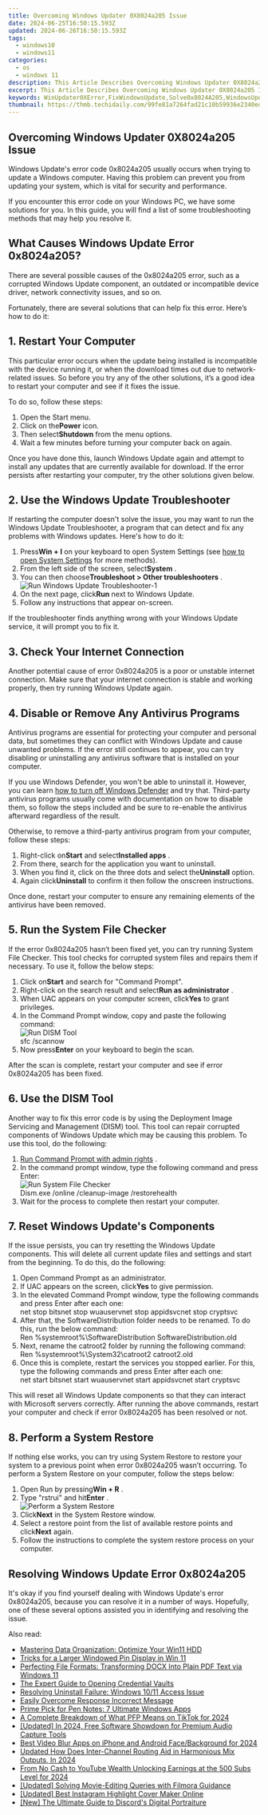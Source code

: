 ```yaml
---
title: Overcoming Windows Updater 0X8024a205 Issue
date: 2024-06-25T16:50:15.593Z
updated: 2024-06-26T16:50:15.593Z
tags:
  - windows10
  - windows11
categories:
  - os
  - windows 11
description: This Article Describes Overcoming Windows Updater 0X8024a205 Issue
excerpt: This Article Describes Overcoming Windows Updater 0X8024a205 Issue
keywords: WinUpdater0XError,FixWindowsUpdate,Solve0x8024A205,WindowsUpdateFix,Updater0XFailure,ResolveWinUpdate,Stop0X8024Warn
thumbnail: https://thmb.techidaily.com/99fe81a7264fad21c10b59936e2340ed2f52f70dde1e828e78cf649673983fcc.jpg
---
```


## Overcoming Windows Updater 0X8024a205 Issue

 Windows Update's error code 0x8024a205 usually occurs when trying to update a Windows computer. Having this problem can prevent you from updating your system, which is vital for security and performance.

 If you encounter this error code on your Windows PC, we have some solutions for you. In this guide, you will find a list of some troubleshooting methods that may help you resolve it.

## What Causes Windows Update Error 0x8024a205?

 There are several possible causes of the 0x8024a205 error, such as a corrupted Windows Update component, an outdated or incompatible device driver, network connectivity issues, and so on.

 Fortunately, there are several solutions that can help fix this error. Here’s how to do it:

## 1\. Restart Your Computer

 This particular error occurs when the update being installed is incompatible with the device running it, or when the download times out due to network-related issues. So before you try any of the other solutions, it’s a good idea to restart your computer and see if it fixes the issue.

To do so, follow these steps:

1. Open the Start menu.
2. Click on the**Power** icon.
3. Then select**Shutdown** from the menu options.
4. Wait a few minutes before turning your computer back on again.

 Once you have done this, launch Windows Update again and attempt to install any updates that are currently available for download. If the error persists after restarting your computer, try the other solutions given below.

## 2\. Use the Windows Update Troubleshooter

 If restarting the computer doesn't solve the issue, you may want to run the Windows Update Troubleshooter, a program that can detect and fix any problems with Windows updates. Here's how to do it:

1. Press**Win + I** on your keyboard to open System Settings (see [how to open System Settings](https://www.makeuseof.com/windows-ways-to-open-system-settings/) for more methods).
2. From the left side of the screen, select**System** .
3. You can then choose**Troubleshoot > Other troubleshooters** .  
![Run Windows Update Troubleshooter-1](https://static1.makeuseofimages.com/wordpress/wp-content/uploads/2022/12/run-windows-update-troubleshooter-1.jpg)
4. On the next page, click**Run** next to Windows Update.
5. Follow any instructions that appear on-screen.

 If the troubleshooter finds anything wrong with your Windows Update service, it will prompt you to fix it.

## 3\. Check Your Internet Connection

 Another potential cause of error 0x8024a205 is a poor or unstable internet connection. Make sure that your internet connection is stable and working properly, then try running Windows Update again.

## 4\. Disable or Remove Any Antivirus Programs

 Antivirus programs are essential for protecting your computer and personal data, but sometimes they can conflict with Windows Update and cause unwanted problems. If the error still continues to appear, you can try disabling or uninstalling any antivirus software that is installed on your computer.

 If you use Windows Defender, you won't be able to uninstall it. However, you can learn [how to turn off Windows Defender](https://www.makeuseof.com/how-to-turn-off-windows-defender/) and try that. Third-party antivirus programs usually come with documentation on how to disable them, so follow the steps included and be sure to re-enable the antivirus afterward regardless of the result.

 Otherwise, to remove a third-party antivirus program from your computer, follow these steps:

1. Right-click on**Start** and select**Installed apps** .
2. From there, search for the application you want to uninstall.
3. When you find it, click on the three dots and select the**Uninstall** option.
4. Again click**Uninstall** to confirm it then follow the onscreen instructions.

 Once done, restart your computer to ensure any remaining elements of the antivirus have been removed.

## 5\. Run the System File Checker

 If the error 0x8024a205 hasn’t been fixed yet, you can try running System File Checker. This tool checks for corrupted system files and repairs them if necessary. To use it, follow the below steps:

1. Click on**Start** and search for "Command Prompt".
2. Right-click on the search result and select**Run as administrator** .
3. When UAC appears on your computer screen, click**Yes** to grant privileges.
4. In the Command Prompt window, copy and paste the following command:  
![Run DISM Tool](https://static1.makeuseofimages.com/wordpress/wp-content/uploads/2022/12/run-dism-tool.jpg)  
sfc /scannow
5. Now press**Enter** on your keyboard to begin the scan.

 After the scan is complete, restart your computer and see if error 0x8024a205 has been fixed.

## 6\. Use the DISM Tool

 Another way to fix this error code is by using the Deployment Image Servicing and Management (DISM) tool. This tool can repair corrupted components of Windows Update which may be causing this problem. To use this tool, do the following:

1. [Run Command Prompt with admin rights](https://www.makeuseof.com/windows-run-command-prompt-admin/) .
2. In the command prompt window, type the following command and press Enter:  
![Run System File Checker](https://static1.makeuseofimages.com/wordpress/wp-content/uploads/2022/12/run-system-file-checker.jpg)  
Dism.exe /online /cleanup-image /restorehealth
3. Wait for the process to complete then restart your computer.

## 7\. Reset Windows Update's Components

 If the issue persists, you can try resetting the Windows Update components. This will delete all current update files and settings and start from the beginning. To do this, do the following:

1. Open Command Prompt as an administrator.
2. If UAC appears on the screen, click**Yes** to give permission.
3. In the elevated Command Prompt window, type the following commands and press Enter after each one:  
net stop bitsnet stop wuauservnet stop appidsvcnet stop cryptsvc
4. After that, the SoftwareDistribution folder needs to be renamed. To do this, run the below command:  
Ren %systemroot%\SoftwareDistribution SoftwareDistribution.old
5. Next, rename the catroot2 folder by running the following command:  
Ren %systemroot%\System32\catroot2 catroot2.old
6. Once this is complete, restart the services you stopped earlier. For this, type the following commands and press Enter after each one:  
net start bitsnet start wuauservnet start appidsvcnet start cryptsvc

 This will reset all Windows Update components so that they can interact with Microsoft servers correctly. After running the above commands, restart your computer and check if error 0x8024a205 has been resolved or not.

## 8\. Perform a System Restore

 If nothing else works, you can try using System Restore to restore your system to a previous point when error 0x8024a205 wasn’t occurring. To perform a System Restore on your computer, follow the steps below:

1. Open Run by pressing**Win + R** .
2. Type "rstrui" and hit**Enter** .  
![Perform a System Restore](https://static1.makeuseofimages.com/wordpress/wp-content/uploads/2022/12/perform-a-system-restore.jpg)
3. Click**Next** in the System Restore window.
4. Select a restore point from the list of available restore points and click**Next** again.
5. Follow the instructions to complete the system restore process on your computer.

## Resolving Windows Update Error 0x8024a205

 It's okay if you find yourself dealing with Windows Update's error 0x8024a205, because you can resolve it in a number of ways. Hopefully, one of these several options assisted you in identifying and resolving the issue.


<ins class="adsbygoogle"
     style="display:block"
     data-ad-format="autorelaxed"
     data-ad-client="ca-pub-7571918770474297"
     data-ad-slot="1223367746"></ins>



<ins class="adsbygoogle"
     style="display:block"
     data-ad-client="ca-pub-7571918770474297"
     data-ad-slot="8358498916"
     data-ad-format="auto"
     data-full-width-responsive="true"></ins>

<span class="atpl-alsoreadstyle">Also read:</span>
<div><ul>
<li><a href="https://win11-tips.techidaily.com/mastering-data-organization-optimize-your-win11-hdd/"><u>Mastering Data Organization: Optimize Your Win11 HDD</u></a></li>
<li><a href="https://win11-tips.techidaily.com/tricks-for-a-larger-windowed-pin-display-in-win-11/"><u>Tricks for a Larger Windowed Pin Display in Win 11</u></a></li>
<li><a href="https://win11-tips.techidaily.com/perfecting-file-formats-transforming-docx-into-plain-pdf-text-via-windows-11/"><u>Perfecting File Formats: Transforming DOCX Into Plain PDF Text via Windows 11</u></a></li>
<li><a href="https://win11-tips.techidaily.com/the-expert-guide-to-opening-credential-vaults/"><u>The Expert Guide to Opening Credential Vaults</u></a></li>
<li><a href="https://win11-tips.techidaily.com/resolving-uninstall-failure-windows-1011-access-issue/"><u>Resolving Uninstall Failure: Windows 10/11 Access Issue</u></a></li>
<li><a href="https://win11-tips.techidaily.com/easily-overcome-response-incorrect-message/"><u>Easily Overcome Response Incorrect Message</u></a></li>
<li><a href="https://win11-tips.techidaily.com/prime-pick-for-pen-notes-7-ultimate-windows-apps/"><u>Prime Pick for Pen Notes: 7 Ultimate Windows Apps</u></a></li>
<li><a href="https://tiktok-video-recordings.techidaily.com/a-complete-breakdown-of-what-pfp-means-on-tiktok-for-2024/"><u>A Complete Breakdown of What PFP Means on TikTok for 2024</u></a></li>
<li><a href="https://on-screen-recording.techidaily.com/updated-in-2024-free-software-showdown-for-premium-audio-capture-tools/"><u>[Updated] In 2024, Free Software Showdown for Premium Audio Capture Tools</u></a></li>
<li><a href="https://ai-vdieo-software.techidaily.com/best-video-blur-apps-on-iphone-and-android-facebackground-for-2024/"><u>Best Video Blur Apps on iPhone and Android Face/Background for 2024</u></a></li>
<li><a href="https://audio-editing.techidaily.com/updated-how-does-inter-channel-routing-aid-in-harmonious-mix-outputs-in-2024/"><u>Updated How Does Inter-Channel Routing Aid in Harmonious Mix Outputs, In 2024</u></a></li>
<li><a href="https://youtube-stream.techidaily.com/from-no-cash-to-youtube-wealth-unlocking-earnings-at-the-500-subs-level-for-2024/"><u>From No Cash to YouTube Wealth  Unlocking Earnings at the 500 Subs Level for 2024</u></a></li>
<li><a href="https://extra-skills.techidaily.com/updated-solving-movie-editing-queries-with-filmora-guidance/"><u>[Updated] Solving Movie-Editing Queries with Filmora Guidance</u></a></li>
<li><a href="https://instagram-video-files.techidaily.com/updated-best-instagram-highlight-cover-maker-online/"><u>[Updated] Best Instagram Highlight Cover Maker Online</u></a></li>
<li><a href="https://discord-videos.techidaily.com/new-the-ultimate-guide-to-discords-digital-portraiture/"><u>[New] The Ultimate Guide to Discord's Digital Portraiture</u></a></li>
</ul></div>
